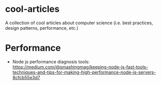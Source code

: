 # cool-articles
A collection of cool articles about computer science (i.e. best practices, design patterns, performance, etc.)

# Performance
- Node js performance diagnosis tools: https://medium.com/@smashingmag/keeping-node-js-fast-tools-techniques-and-tips-for-making-high-performance-node-js-servers-8cfcb55e3d7

